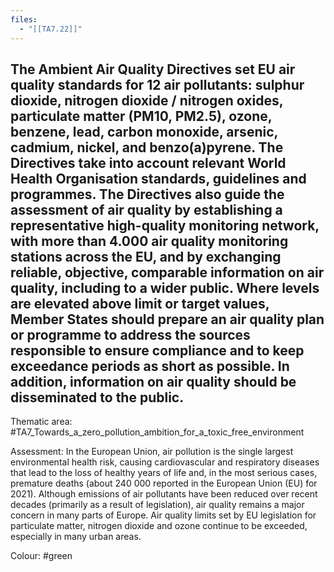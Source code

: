 ```yaml
---
files:
  - "[[TA7.22]]"
---
```

## The Ambient Air Quality Directives set EU air quality standards for 12 air pollutants: sulphur dioxide, nitrogen dioxide / nitrogen oxides, particulate matter (PM10, PM2.5), ozone, benzene, lead, carbon monoxide, arsenic, cadmium, nickel, and benzo(a)pyrene. The Directives take into account relevant World Health Organisation standards, guidelines and programmes. The Directives also guide the assessment of air quality by establishing a representative high-quality monitoring network, with more than 4.000 air quality monitoring stations across the EU, and by exchanging reliable, objective, comparable information on air quality, including to a wider public. Where levels are elevated above limit or target values, Member States should prepare an air quality plan or programme to address the sources responsible to ensure compliance and to keep exceedance periods as short as possible. In addition, information on air quality should be disseminated to the public. 

Thematic area: #TA7_Towards_a_zero_pollution_ambition_for_a_toxic_free_environment

Assessment: In the European Union, air pollution is the single largest environmental health risk, causing cardiovascular and respiratory diseases that lead to the loss of healthy years of life and, in the most serious cases, premature deaths (about 240 000 reported in the European Union (EU) for 2021). Although emissions of air pollutants have been reduced over recent decades (primarily as a result of legislation), air quality remains a major concern in many parts of Europe. Air quality limits set by EU legislation for particulate matter, nitrogen dioxide and ozone continue to be exceeded, especially in many urban areas.

Colour: #green